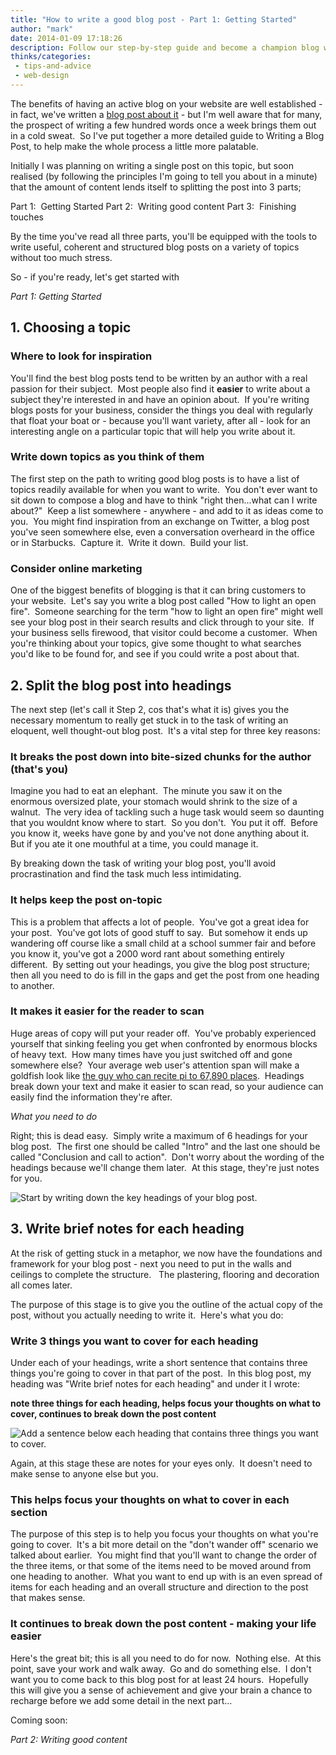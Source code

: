 ```yaml
---
title: "How to write a good blog post - Part 1: Getting Started"
author: "mark"
date: 2014-01-09 17:18:26
description: Follow our step-by-step guide and become a champion blog writer
thinks/categories: 
 - tips-and-advice
 - web-design
---
```


The benefits of having an active blog on your website are well established - in fact, we've written a [blog post about it](/thinks/blogging-why-when-and-how-you-should-do-it/) - but I'm well aware that for many, the prospect of writing a few hundred words once a week brings them out in a cold sweat.  So I've put together a more detailed guide to Writing a Blog Post, to help make the whole process a little more palatable.

Initially I was planning on writing a single post on this topic, but soon realised (by following the principles I'm going to tell you about in a minute) that the amount of content lends itself to splitting the post into 3 parts;

Part 1:  Getting Started
Part 2:  Writing good content
Part 3:  Finishing touches

By the time you've read all three parts, you'll be equipped with the tools to write useful, coherent and structured blog posts on a variety of topics without too much stress.

So - if you're ready, let's get started with

*Part 1: Getting Started*

## 1. Choosing a topic


### Where to look for inspiration

You'll find the best blog posts tend to be written by an author with a real passion for their subject.  Most people also find it __easier__ to write about a subject they're interested in and have an opinion about.  If you're writing blogs posts for your business, consider the things you deal with regularly that float your boat or - because you'll want variety, after all - look for an interesting angle on a particular topic that will help you write about it.

### Write down topics as you think of them

The first step on the path to writing good blog posts is to have a list of topics readily available for when you want to write.  You don't ever want to sit down to compose a blog and have to think "right then...what can I write about?"  Keep a list somewhere - anywhere - and add to it as ideas come to you.  You might find inspiration from an exchange on Twitter, a blog post you've seen somewhere else, even a conversation overheard in the office or in Starbucks.  Capture it.  Write it down.  Build your list.

### Consider online marketing

One of the biggest benefits of blogging is that it can bring customers to your website.  Let's say you write a blog post called "How to light an open fire".  Someone searching for the term "how to light an open fire" might well see your blog post in their search results and click through to your site.  If your business sells firewood, that visitor could become a customer.  When you're thinking about your topics, give some thought to what searches you'd like to be found for, and see if you could write a post about that.

## 2. Split the blog post into headings

The next step (let's call it Step 2, cos that's what it is) gives you the necessary momentum to really get stuck in to the task of writing an eloquent, well thought-out blog post.  It's a vital step for three key reasons:

### It breaks the post down into bite-sized chunks for the author (that's you)

Imagine you had to eat an elephant.  The minute you saw it on the enormous oversized plate, your stomach would shrink to the size of a walnut.  The very idea of tackling such a huge task would seem so daunting that you wouldnt know where to start.  So you don't.  You put it off.  Before you know it, weeks have gone by and you've not done anything about it.  But if you ate it one mouthful at a time, you could manage it.

By breaking down the task of writing your blog post, you'll avoid procrastination and find the task much less intimidating.

### It helps keep the post on-topic

This is a problem that affects a lot of people.  You've got a great idea for your post.  You've got lots of good stuff to say.  But somehow it ends up wandering off course like a small child at a school summer fair and before you know it, you've got a 2000 word rant about something entirely different.  By setting out your headings, you give the blog post structure; then all you need to do is fill in the gaps and get the post from one heading to another.

### It makes it easier for the reader to scan

Huge areas of copy will put your reader off.  You've probably experienced yourself that sinking feeling you get when confronted by enormous blocks of heavy text.  How many times have you just switched off and gone somewhere else?  Your average web user's attention span will make a goldfish look like [the guy who can recite pi to 67,890 places](http://www.guinnessworldrecords.com/world-records/1/most-pi-places-memorised).  Headings break down your text and make it easier to scan read, so your audience can easily find the information they're after.

*What you need to do*

Right; this is dead easy.  Simply write a maximum of 6 headings for your blog post.  The first one should be called "Intro" and the last one should be called "Conclusion and call to action".  Don't worry about the wording of the headings because we'll change them later.  At this stage, they're just notes for you.

![](images/blog/screenshot1.png "Start by writing down the key headings of your blog post.")

## 3. Write brief notes for each heading

At the risk of getting stuck in a metaphor, we now have the foundations and framework for your blog post - next you need to put in the walls and ceilings to complete the structure.   The plastering, flooring and decoration all comes later.

The purpose of this stage is to give you the outline of the actual copy of the post, without you actually needing to write it.  Here's what you do:

### Write 3 things you want to cover for each heading

Under each of your headings, write a short sentence that contains three things you're going to cover in that part of the post.  In this blog post, my heading was "Write brief notes for each heading" and under it I wrote:

__note three things for each heading, helps focus your thoughts on what to cover, continues to break down the post content__

![](images/blog/screenshot_021.png "Add a sentence below each heading that contains three things you want to cover.")

Again, at this stage these are notes for your eyes only.  It doesn't need to make sense to anyone else but you.

### This helps focus your thoughts on what to cover in each section

The purpose of this step is to help you focus your thoughts on what you're going to cover.  It's a bit more detail on the "don't wander off" scenario we talked about earlier.  You might find that you'll want to change the order of the three items, or that some of the items need to be moved around from one heading to another.  What you want to end up with is an even spread of items for each heading and an overall structure and direction to the post that makes sense.

### It continues to break down the post content - making your life easier

Here's the great bit; this is all you need to do for now.  Nothing else.  At this point, save your work and walk away.  Go and do something else.  I don't want you to come back to this blog post for at least 24 hours.  Hopefully this will give you a sense of achievement and give your brain a chance to recharge before we add some detail in the next part...

Coming soon:

*Part 2: Writing good content*


